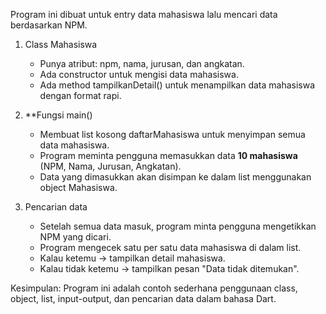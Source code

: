 
Program ini dibuat untuk entry data mahasiswa lalu mencari data berdasarkan NPM.

1. Class Mahasiswa

   * Punya atribut: npm, nama, jurusan, dan angkatan.
   * Ada constructor untuk mengisi data mahasiswa.
   * Ada method tampilkanDetail() untuk menampilkan data mahasiswa dengan format rapi.

2. **Fungsi main()

   * Membuat list kosong daftarMahasiswa untuk menyimpan semua data mahasiswa.
   * Program meminta pengguna memasukkan data **10 mahasiswa** (NPM, Nama, Jurusan, Angkatan).
   * Data yang dimasukkan akan disimpan ke dalam list menggunakan object Mahasiswa.

3. Pencarian data

   * Setelah semua data masuk, program minta pengguna mengetikkan NPM yang dicari.
   * Program mengecek satu per satu data mahasiswa di dalam list.
   * Kalau ketemu → tampilkan detail mahasiswa.
   * Kalau tidak ketemu → tampilkan pesan "Data tidak ditemukan".

Kesimpulan:
Program ini adalah contoh sederhana penggunaan class, object, list, input-output, dan pencarian data dalam bahasa Dart.


